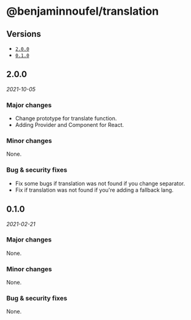 # @benjaminnoufel/translation

## Versions

- [`2.0.0`](#200)
- [`0.1.0`](#010)

## 2.0.0

*2021-10-05*

### Major changes

- Change prototype for translate function.
- Adding Provider and Component for React.

### Minor changes

None.

### Bug & security fixes

- Fix some bugs if translation was not found if you change separator.
- Fix if translation was not found if you're adding a fallback lang.

## 0.1.0

*2021-02-21*

### Major changes

None.

### Minor changes

None.

### Bug & security fixes

None.
